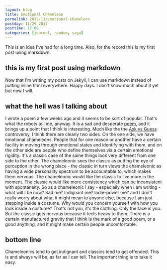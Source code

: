 ```yaml
---
layout: blog
title: Emotional Chameleon
permalink: 2012/11/emotional-chameleon
postday: 11/29 2012
posttime: 17_00
categories: [journal, random, saga]
---
```


This is an idea I've had for a long time. Also, for the record this is my first post using markdown.
## this is my first post using markdown ##
Now that I'm writing my posts on Jekyll, I can use markdown instead of putting inline html everywhere. Happy days. I don't know much about it yet but now I will.
## what the hell was I talking about ##
I wrote a poem a few weeks ago and it seems to be sort of popular. That's what the robots tell me, anyway. It is a sad and desperate [poem](/2012/10/the-death-of-a-dream/), and it brings up a point that I think is interesting. Much like the the [Ask vs Guess](/2010/05/ask-culture-meets-guess-culture/) controversy, I think there are clearly two sides. On the one side, we have emotional chameleons. People that for one reason or another have a certain facility in moving through emotional states and identifying with them, and on the other side are people who define themselves via a certain emotional rigidity. It's a classic case of the same things look very different from one side to the other.
The chameleonic sees the classic as putting the eye of perception in the wrong place - the classic in turn views the chameleonic as having a wide personality spectrum to be accountable to, which makes them nervous. The chameleonic would like the classic to live more in the moment. The classic would like more consistency which can be inconsistent with spontaneity.
So as a chameleonic I say - especially when I am writing - what will I be now? Sad me? Indignant me? Indie-power me? and I don't really worry about what it might mean to anyone else, because I am just stepping inside a costume. Why would you concern yourself with how you look inside a costume? That's not you, it's the clothing. Only the face is you.
But the classic gets nervous because it feels heavy to them. There is a certain manufactured gravity that I think is the mark of a good poem, or a good anything, and it might make certain people uncomfortable.
## bottom line ##
Chameleonics tend to get indignant and classics tend to get offended. This is and always will be, as far as I can tell. The important thing is to take it easy.